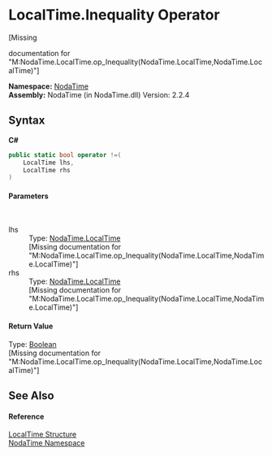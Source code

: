 # LocalTime.Inequality Operator 
 

\[Missing <summary> documentation for "M:NodaTime.LocalTime.op_Inequality(NodaTime.LocalTime,NodaTime.LocalTime)"\]

**Namespace:**&nbsp;<a href="N_NodaTime">NodaTime</a><br />**Assembly:**&nbsp;NodaTime (in NodaTime.dll) Version: 2.2.4

## Syntax

**C#**<br />
``` C#
public static bool operator !=(
	LocalTime lhs,
	LocalTime rhs
)
```


#### Parameters
&nbsp;<dl><dt>lhs</dt><dd>Type: <a href="T_NodaTime_LocalTime">NodaTime.LocalTime</a><br />\[Missing <param name="lhs"/> documentation for "M:NodaTime.LocalTime.op_Inequality(NodaTime.LocalTime,NodaTime.LocalTime)"\]</dd><dt>rhs</dt><dd>Type: <a href="T_NodaTime_LocalTime">NodaTime.LocalTime</a><br />\[Missing <param name="rhs"/> documentation for "M:NodaTime.LocalTime.op_Inequality(NodaTime.LocalTime,NodaTime.LocalTime)"\]</dd></dl>

#### Return Value
Type: <a href="http://msdn2.microsoft.com/en-us/library/a28wyd50" target="_blank">Boolean</a><br />\[Missing <returns> documentation for "M:NodaTime.LocalTime.op_Inequality(NodaTime.LocalTime,NodaTime.LocalTime)"\]

## See Also


#### Reference
<a href="T_NodaTime_LocalTime">LocalTime Structure</a><br /><a href="N_NodaTime">NodaTime Namespace</a><br />